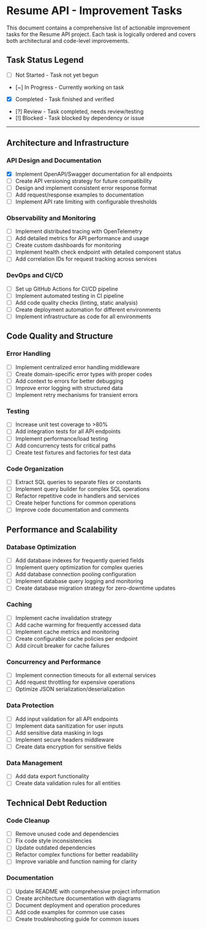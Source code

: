 # Resume API - Improvement Tasks

This document contains a comprehensive list of actionable improvement tasks for the Resume API project. Each task is logically ordered and covers both architectural and code-level improvements.

## Task Status Legend
- [ ] Not Started - Task not yet begun
- [~] In Progress - Currently working on task
- [x] Completed - Task finished and verified
- [?] Review - Task completed, needs review/testing
- [!] Blocked - Task blocked by dependency or issue

---

## Architecture and Infrastructure

### API Design and Documentation
- [x] Implement OpenAPI/Swagger documentation for all endpoints
- [ ] Create API versioning strategy for future compatibility
- [ ] Design and implement consistent error response format
- [ ] Add request/response examples to documentation
- [ ] Implement API rate limiting with configurable thresholds

### Observability and Monitoring
- [ ] Implement distributed tracing with OpenTelemetry
- [ ] Add detailed metrics for API performance and usage
- [ ] Create custom dashboards for monitoring
- [ ] Implement health check endpoint with detailed component status
- [ ] Add correlation IDs for request tracking across services

### DevOps and CI/CD
- [ ] Set up GitHub Actions for CI/CD pipeline
- [ ] Implement automated testing in CI pipeline
- [ ] Add code quality checks (linting, static analysis)
- [ ] Create deployment automation for different environments
- [ ] Implement infrastructure as code for all environments

## Code Quality and Structure

### Error Handling
- [ ] Implement centralized error handling middleware
- [ ] Create domain-specific error types with proper codes
- [ ] Add context to errors for better debugging
- [ ] Improve error logging with structured data
- [ ] Implement retry mechanisms for transient errors

### Testing
- [ ] Increase unit test coverage to >80%
- [ ] Add integration tests for all API endpoints
- [ ] Implement performance/load testing
- [ ] Add concurrency tests for critical paths
- [ ] Create test fixtures and factories for test data

### Code Organization
- [ ] Extract SQL queries to separate files or constants
- [ ] Implement query builder for complex SQL operations
- [ ] Refactor repetitive code in handlers and services
- [ ] Create helper functions for common operations
- [ ] Improve code documentation and comments

## Performance and Scalability

### Database Optimization
- [ ] Add database indexes for frequently queried fields
- [ ] Implement query optimization for complex queries
- [ ] Add database connection pooling configuration
- [ ] Implement database query logging and monitoring
- [ ] Create database migration strategy for zero-downtime updates

### Caching
- [ ] Implement cache invalidation strategy
- [ ] Add cache warming for frequently accessed data
- [ ] Implement cache metrics and monitoring
- [ ] Create configurable cache policies per endpoint
- [ ] Add circuit breaker for cache failures

### Concurrency and Performance
- [ ] Implement connection timeouts for all external services
- [ ] Add request throttling for expensive operations
- [ ] Optimize JSON serialization/deserialization

### Data Protection
- [ ] Add input validation for all API endpoints
- [ ] Implement data sanitization for user inputs
- [ ] Add sensitive data masking in logs
- [ ] Implement secure headers middleware
- [ ] Create data encryption for sensitive fields

### Data Management
- [ ] Add data export functionality
- [ ] Create data validation rules for all entities

## Technical Debt Reduction

### Code Cleanup
- [ ] Remove unused code and dependencies
- [ ] Fix code style inconsistencies
- [ ] Update outdated dependencies
- [ ] Refactor complex functions for better readability
- [ ] Improve variable and function naming for clarity

### Documentation
- [ ] Update README with comprehensive project information
- [ ] Create architecture documentation with diagrams
- [ ] Document deployment and operation procedures
- [ ] Add code examples for common use cases
- [ ] Create troubleshooting guide for common issues
